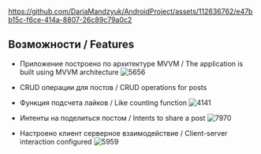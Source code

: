 
https://github.com/DariaMandzyuk/AndroidProject/assets/112636762/e47bb15c-f6ce-414a-8807-26c89c79a0c2

## Возможности / Features

- Приложение построено по архитектуре MVVM / The application is built using MVVM architecture
![5656](https://github.com/DariaMandzyuk/AndroidProject/assets/112636762/71886e89-946e-4f6b-9995-382ebf6ebfa8)

- CRUD операции для постов / CRUD operations for posts
- Функция подсчета лайков / Like counting function
![4141](https://github.com/DariaMandzyuk/AndroidProject/assets/112636762/e1c92f22-1dec-448c-a26d-dfa7a3ed8016)

- Интенты на поделиться постом / Intents to share a post
![7970](https://github.com/DariaMandzyuk/AndroidProject/assets/112636762/5265a2ba-2667-419b-96f9-69ff52eda718)

- Настроено клиент серверное взаимодействие / Client-server interaction configured
![5959](https://github.com/DariaMandzyuk/AndroidProject/assets/112636762/80972d35-2443-45ac-a820-94c263b8eb1c)


